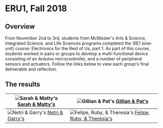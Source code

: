 # ERU1, Fall 2018

## Overview
From November 2nd to 3rd, students from McMaster's Arts & Science, Integrated Science, and Life Sciences programs completed the 3IE1 (one-unit) course: Electronics for the Rest of Us, part 1. 
As part of this course, students worked in pairs or groups to develop a multi-functional device consisting of an Arduino microcontroller, and a number of peripheral sensors and actuators. Follow the links below to view each group's final deliverable and reflection.

## The results

|![Sarah & Matty's](http://img.youtube.com/vi/XrzZuxOnezI/0.jpg) [Sarah & Matty's](https://3ie1.github.io/ERU1-2018/SarahMatty.html) |![Gillian & Pat's](http://img.youtube.com/vi/k-AcbdcC7Xk/0.jpg) [Gillian & Pat's](https://3ie1.github.io/ERU1-2018/PatGillian.html)|
|---|---|
|![Netri & Garry's](http://img.youtube.com/vi/1iMSmSsbbs8/0.jpg) [Netri & Garry's](https://3ie1.github.io/ERU1-2018/NetriGarry.html) | ![Felipe, Ruby, & Theresia's](http://img.youtube.com/vi/Vm2nYG9tF1w/0.jpg) [Felipe, Ruby, & Theresia's](https://3ie1.github.io/ERU1-2018/FelipeRubyTheresia.html)|

